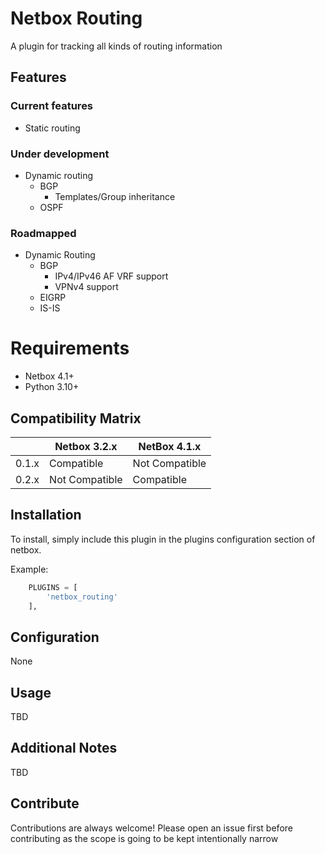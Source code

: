 # Netbox Routing
A plugin for tracking all kinds of routing information

## Features

### Current features

* Static routing

### Under development

* Dynamic routing
  * BGP
    * Templates/Group inheritance
  * OSPF

### Roadmapped

* Dynamic Routing
  * BGP
    * IPv4/IPv46 AF VRF support
    * VPNv4 support
  * EIGRP
  * IS-IS

# Requirements

* Netbox 4.1+
* Python 3.10+

## Compatibility Matrix

|       | Netbox 3.2.x   | NetBox 4.1.x   | 
|-------|----------------|----------------|
| 0.1.x | Compatible     | Not Compatible |
| 0.2.x | Not Compatible | Compatible     |

## Installation

To install, simply include this plugin in the plugins configuration section of netbox.

Example:
```python
    PLUGINS = [
        'netbox_routing'
    ],
```

## Configuration

None

## Usage

TBD

## Additional Notes

TBD

## Contribute

Contributions are always welcome!  Please open an issue first before contributing as the scope is going to be kept
intentionally narrow


